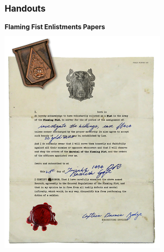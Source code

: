 # Handouts


## Flaming Fist Enlistments Papers

![Enlistment paper](EnlistmentsPapers.jpg "Enlistments papers")
